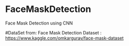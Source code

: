 # FaceMaskDetection
Face Mask Detection using CNN


#DataSet from:
Face Mask Detection Dataset : https://www.kaggle.com/omkargurav/face-mask-dataset

